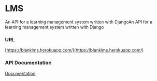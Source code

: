 # LMS
An API for a learning management system written with DjangoAn API for a learning management system written with Django

### URL
[https://blanklms.herokuapp.com/](https://blanklms.herokuapp.com/)

### API Documentation
[Documentation](https://documenter.getpostman.com/view/12217726/UV5aeFe6)

